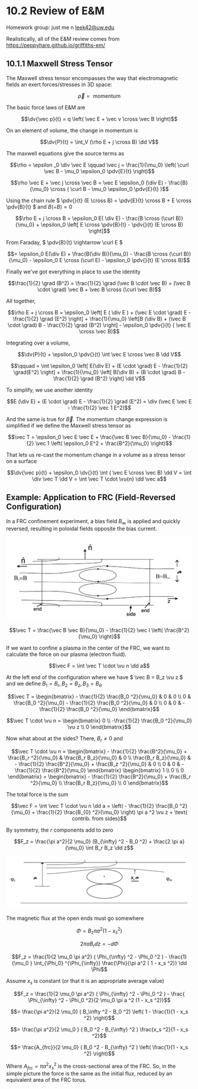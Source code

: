 # **10.2** Review of E&M

Homework group: just me n leek42@uw.edu

Realistically, all of the E&M review comes from https://peppyhare.github.io/griffiths-em/

## **10.1.1** Maxwell Stress Tensor

The Maxwell stress tensor encompasses the way that electromagnetic fields an exert forces/stresses in 3D space:

```math
\vec p = \text{ momentum }
```
The basic force laws of E&M are
```math
\dv{\vec p}{t} = q \left( \vec E + \vec v \cross \vec B \right)
```
On an element of volume, the change in momentum is
```math
\dv{P}{t} = \int_V (\rho E + j \cross B) \dd V
```
The maxwell equations give the source terms as
```math
\rho = \epsilon _0 \div \vec E \qquad \vec j = \frac{1}{\mu_0} \left( \curl \vec B - \mu_0 \epsilon_0 \pdv{E}{t} \right)
```

```math
\rho \vec E + \vec j \cross \vec B = \vec E \epsilon_0 (\div E) - \frac{B}{\mu_0} \cross ( \curl B - \mu_0 \epsilon_0 \pdv{E}{t} )
```

Using the chain rule $` \pdv{}{t} (E \cross B) = \pdv{E}{t} \cross B + E \cross \pdv{B}{t} `$ and $` B( \div B) = 0 `$ 

```math
\rho E + j \cross B = \epsilon_0 E( \div E) - \frac{B \cross (\curl B)}{\mu_0} + \epsilon_0 \left[ E \cross \pdv{B}{t} - \pdv{}{t} (E \cross B) \right]
```

From Faraday, $` \pdv{B}{t} \rightarrow \curl E `$ 

```math
= \epsilon_0 E(\div E) + \frac{B(\div B)}{\mu_0} - \frac{B \cross (\curl B)}{\mu_0} - \epsilon_0 E \cross (\curl E) - \epsilon_0 \pdv{}{t} (E \cross B)
```

Finally we've got everything in place to use the identity
```math
\frac{1}{2} \grad (B^2) = \frac{1}{2} \grad (\vec B \cdot \vec B) = (\vec B \cdot \grad) \vec B + \vec B \cross (\curl \vec B)
```

All together,
```math
\rho E + j \cross B = \epsilon_0 \left[ E ( \div E ) + (\vec E \cdot \grad) E - \frac{1}{2} \grad (E^2) \right] + \frac{1}{\mu_0} \left[B (\div B) + (\vec B \cdot \grad) B - \frac{1}{2} \grad (B^2) \right] - \epsilon_0 \pdv{}{t} ( \vec E \cross \vec B)
```

Integrating over a volume, 

```math
\dv{P}{t} + \epsilon_0 \pdv{}{t} \int \vec E \cross \vec B \dd V
```
```math
\qquad = \int \epsilon_0 \left[ E(\div E) + (E \cdot \grad) E - \frac{1}{2} \grad(E^2) \right] + \frac{1}{\mu_0} \left[ B(\div B) + (B \cdot \grad) B - \frac{1}{2} \grad (B^2) \right] \dd V
```

To simplify, we use another identity

```math
E (\div E) + (E \cdot \grad) E - \frac{1}{2} \grad (E^2) = \div (\vec E \vec E - \frac{1}{2} \vec 1 E^2)
```

And the same is true for $` \vec B `$. The momentum change expression is simplified if we define the Maxwell stress tensor as

```math
\vec T = \epsilon_0 \vec E \vec E + \frac{\vec B \vec B}{\mu_0} - \frac{1}{2} \vec 1 \left( \epsilon_0 E^2 + \frac{B^2}{\mu_0} \right)
```

That lets us re-cast the momentum change in a volume as a stress tensor on a surface

```math
\dv{\vec p}{t} + \epsilon_0 \dv{}{t} \int ( \vec E \cross \vec B) \dd V = \int \div \vec T \dd V = \int \vec T \cdot \vu{n} \dd \vec a
```

## Example: Application to FRC (Field-Reversed Configuration)

In a FRC confinement experiment, a bias field $` B_{\infty} `$ is applied and quickly reversed, resulting in poloidal fields opposite the bias current.

<p align="center"> <img alt="Figure 10.1" src="../img/10.1.png" /> </p>

```math
\vec T = \frac{\vec B \vec B}{\mu_0} - \frac{1}{2} \vec I \left( \frac{B^2}{\mu_0} \right)
```

If we want to confine a plasma in the center of the FRC, we want to calculate the force on our plasma (electron fluid).

```math
\vec F = \int \vec T \cdot \vu n \dd a
```

At the left end of the configuration where we have $` \vec B = B_z \vu z `$ and we define $` B_1 = B_r, B_2 = B_z, B_3 = B_\theta `$ 

```math
\vec T = \begin{bmatrix} - \frac{1}{2} \frac{B_0 ^2}{\mu_0} & 0  & 0 \\ 0 & \frac{B_0 ^2}{\mu_0} - \frac{1}{2} \frac{B_0 ^2}{\mu_0} & 0 \\ 0 & 0 & - \frac{1}{2} \frac{B_0 ^2}{\mu_0} \end{bmatrix}
```
```math
\vec T \cdot \vu n = \begin{bmatrix} 0 \\ -\frac{1}{2} \frac{B_0 ^2}{\mu_0} \vu z \\ 0 \end{bmatrix}
```

Now what about at the sides? There, $` B_r \neq 0 `$ and

```math
\vec T \cdot \vu n = \begin{bmatrix} - \frac{1}{2} \frac{B^2}{\mu_0} + \frac{B_r ^2}{\mu_0} & \frac{B_r B_z}{\mu_0} & 0 \\ \frac{B_r B_z}{\mu_0} & - \frac{1}{2} \frac{B^2}{\mu_0} + \frac{B_z ^2}{\mu_0} & 0 \\ 0 & 0 & - \frac{1}{2} \frac{B^2}{\mu_0} \end{bmatrix} \begin{bmatrix} 1 \\ 0 \\ 0 \end{bmatrix} = \begin{bmatrix} - \frac{1}{2} \frac{B^2}{\mu_0} + \frac{B_r ^2}{\mu_0} \\ \frac{B_r B_z}{\mu_0} \\ 0 \end{bmatrix}
```

The total force is the sum 
```math
\vec F = \int \vec T \cdot \vu n \dd a = \left( - \frac{1}{2} \frac{B_0 ^2}{\mu_0} + \frac{1}{2} \frac{B_{0} ^2}{\mu_0} \right) \pi a ^2 \vu z + \text{ contrib. from sides}
```

By symmetry, the $` r `$ components add to zero

```math
F_z = \frac{\pi a^2}{2 \mu_0} (B_{\infty} ^2 - B_0 ^2) + \frac{2 \pi a}{\mu_0} \int B_r B_z \dd z
```

<p align="center"> <img alt="Figure 10.2" src="../img/10.2.png" /> </p>

The magnetic flux at the open ends must go somewhere
```math
\Phi = B_z \pi a^2 (1 - x_s ^2) 
```
```math
2 \pi a B_r \dd z = - \dd \Phi
```
```math
F_z = \frac{1}{2 \mu_0 \pi a^2} ( \Phi_{\infty} ^2 - \Phi_0 ^2 ) - \frac{1}{\mu_0 } \int_{\Phi_0} ^{\Phi_{\infty}} \frac{\Phi}{\pi a^2 ( 1 - x_s ^2)} \dd \Phi
```

Assume $` x_s `$ is constant (or that it is an appropriate average value)

```math
F_z = \frac{1}{2 \mu_0 \pi a^2} ( \Phi_{\infty} ^2 - \Phi_0 ^2 ) - \frac{ \Phi_{\infty} ^2 - \Phi_0 ^2}{2 \mu_0 \pi a ^2 (1 - x_s ^2)}
```
```math
= \frac{\pi a^2}{2 \mu_0} ( B_\infty ^2 - B_0 ^2) \left( 1 - \frac{1}{1 - x_s ^2} \right)
```
```math
= \frac{\pi a^2}{2 \mu_0 } ( B_0 ^2 - B_{\infty} ^2 ) \frac{x_s ^2}{1 - x_s ^2}
```
```math
= \frac{A_{frc}}{2 \mu_0} ( B_0 ^2 - B_{\infty} ^2 ) \left( \frac{1}{1 - x_s ^2} \right)
```
Where $` A_{frc} = \pi a^2 x_s^2 `$ is the cross-sectional area of the FRC. So, in the simple picture the force is the same as the initial flux, reduced by an equivalent area of the FRC torus.

